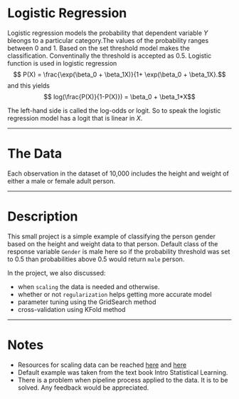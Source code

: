 # Logistic Regression

Logistic regression models the probability that dependent variable $Y$ bleongs to a particular category.The values of the probability ranges between $0$ and $1$. Based on the set threshold model makes the classification. Conventinally the threshold is accepted as $0.5$. Logistic function is used in logistic regression 
$$ P(X) = \frac{\exp(\beta_0 + \beta_1X)}{1+ \exp(\beta_0 + \beta_1X}.$$ and this yields $$ log(\frac{P(X)}{1-P(X)}) = \beta_0 + \beta_1*X$$

The left-hand side is called the log-odds or logit. So to speak the logistic regression model has a logit that is linear in $X$.

---

# The Data

Each observation in the dataset of 10,000 includes the height and weight of either a male or female adult person.

---

# Description

This small project is a simple example of classifying the person gender based on the height and weight data to that person. Default class of the response variable `Gender` is male here so if the probability threshold was set to $0.5$ than probabilities above $0.5$ would return `male` person. 

In the project, we also discussed: 

- when `scaling` the data is needed and otherwise. 
- whether or not `regularization` helps getting more accurate model
- parameter tuning using the GridSearch method
- cross-validation using KFold method

---

# Notes
- Resources for scaling data can be reached [here](https://sebastianraschka.com/Articles/2014_about_feature_scaling.html) and [here](https://medium.com/greyatom/why-how-and-when-to-scale-your-features-4b30ab09db5e)
- Default example was taken from the text book Intro Statistical Learning.
- There is a problem when pipeline process applied to the data. It is to be solved. Any feedback would be appreciated. 
